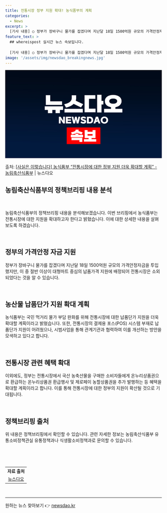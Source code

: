 ```yaml
---
title: 전통시장 정부 지원 확대! 농식품부의 계획
categories:
  - News
excerpt: >
  [기사 내용] ○ 정부가 장바구니 물가를 잡겠다며 지난달 18일 1500억원 규모의 가격안정자금을 투입했지만…
feature_text: >
  ## whereispost 실시간 뉴스 속보입니다.

  [기사 내용] ○ 정부가 장바구니 물가를 잡겠다며 지난달 18일 1500억원 규모의 가격안정자금을 투입했지만…
image: '/assets/img/newsdao_breakingnews.jpg'
---
```


![뉴스다오 속보](/assets/img/newsdao_breakingnews.jpg)

<p>출처: <a href="https://newsdao.kr/3523" rel="dofollow">[사실은 이렇습니다] 농식품부 “전통시장에 대한 정부 지원 더욱 확대할 계획” - 농림축산식품부</a> | 뉴스다오</p>

<h2 data-ke-size="size26">농림축산식품부의 정책브리핑 내용 분석</h2>
<p data-ke-size="size16">&nbsp;</p>
농림축산식품부의 정책브리핑 내용을 분석해보겠습니다. 이번 브리핑에서 농식품부는 전통시장에 대한 지원을 확대하고자 한다고 밝혔습니다. 이에 대한 상세한 내용을 살펴보도록 하겠습니다.
<p data-ke-size="size16">&nbsp;</p>

<h2 data-ke-size="size24">정부의 가격안정 자금 지원</h2>
<p data-ke-size="size16">정부가 장바구니 물가를 잡겠다며 지난달 18일 1500억원 규모의 가격안정자금을 투입했지만, 이 중 절반 이상이 대형마트 중심의 납품가격 지원에 배정되어 전통시장은 소외되었다는 것을 알 수 있습니다.</p>
<p data-ke-size="size16">&nbsp;</p>

<h2 data-ke-size="size24">농산물 납품단가 지원 확대 계획</h2>
<p data-ke-size="size16">농식품부는 국민 먹거리 물가 부담 완화를 위해 전통시장에 대한 납품단가 지원을 더욱 확대할 계획이라고 밝혔습니다. 또한, 전통시장의 결제용 포스(POS) 시스템 부재로 납품단가 지원이 어려웠으나, 시범사업을 통해 관계기관과 협력하여 이를 개선하는 방안을 모색하고 있다고 합니다.</p>
<p data-ke-size="size16">&nbsp;</p>

<h2 data-ke-size="size24">전통시장 관련 혜택 확대</h2>
<p data-ke-size="size16">이외에도, 정부는 전통시장에서 국산 농축산물을 구매한 소비자들에게 온누리상품권으로 환급하는 온누리상품권 환급행사 및 제로페이 농할상품권을 추가 발행하는 등 혜택을 확대할 계획이라고 합니다. 이를 통해 전통시장에 대한 정부의 지원이 확산될 것으로 기대됩니다.</p>
<p data-ke-size="size16">&nbsp;</p>

<h2 data-ke-size="size24">정책브리핑 출처</h2>
<p data-ke-size="size16">위 내용은 정책브리핑에서 확인할 수 있습니다. 관련 자세한 정보는 농림축산식품부 유통소비정책관실 유통정책과나 식생활소비정책과로 문의할 수 있습니다.</p>
<p data-ke-size="size16">&nbsp;</p>
<p data-ke-size="size16">&nbsp;</p>

<table>
	<tbody>
		<tr>
			<td style="text-align: center; height: 17px;"><b>자료 출처</b></td>
		</tr>
		<tr>
			<td style="text-align: center; height: 17px;"><a href="https://newsdao.kr/3523">뉴스다오</a></td>
		</tr>
	</tbody>
</table>
<p data-ke-size="size16">&nbsp;</p>
<hr> 

원하는 뉴스 찾아보기 👉 <a href="https://newsdao.kr" rel="dofollow">newsdao.kr</a>


